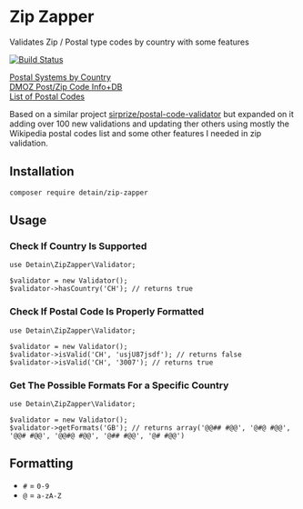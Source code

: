 # Zip Zapper

Validates Zip / Postal type codes by country with some features 

[![Build Status](https://travis-ci.org/detain/zip-zapper.svg?branch=master)](https://travis-ci.org/detain/zip-zapper)

[Postal Systems by Country](https://en.wikipedia.org/wiki/Category:Postal_system)<br>
[DMOZ Post/Zip Code Info+DB](http://dmoztools.net/Reference/Directories/Address_and_Phone_Numbers/Postal_Codes/)<br>
[List of Postal Codes](https://en.wikipedia.org/wiki/List_of_postal_codes)<br>

Based on a similar project [sirprize/postal-code-validator](https://github.com/sirprize/postal-code-validator) but expanded on it adding over 100 new validations and updating ther others using mostly the Wikipedia postal codes list and some other features I needed in zip validation.

## Installation

    composer require detain/zip-zapper

## Usage

### Check If Country Is Supported

    use Detain\ZipZapper\Validator;
    
    $validator = new Validator();
    $validator->hasCountry('CH'); // returns true

### Check If Postal Code Is Properly Formatted

    use Detain\ZipZapper\Validator;
    
    $validator = new Validator();
    $validator->isValid('CH', 'usjU87jsdf'); // returns false
    $validator->isValid('CH', '3007'); // returns true

### Get The Possible Formats For a Specific Country

    use Detain\ZipZapper\Validator;
    
    $validator = new Validator();
    $validator->getFormats('GB'); // returns array('@@## #@@', '@#@ #@@', '@@# #@@', '@@#@ #@@', '@## #@@', '@# #@@')

## Formatting

+ `#` = `0-9`
+ `@` = `a-zA-Z`

